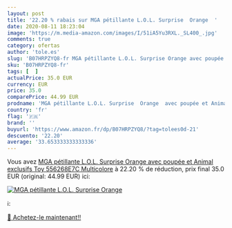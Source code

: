 ```yaml
---
layout: post
title: '22.20 % rabais sur MGA pétillante L.O.L. Surprise  Orange  '
date: 2020-08-11 18:23:04
image: 'https://m.media-amazon.com/images/I/51iA5Yu3RXL._SL400_.jpg'
comments: true
category: ofertas
author: 'tole.es'
slug: 'B07HRPZYQ8-fr MGA pétillante L.O.L. Surprise Orange avec poupée et...'
sku: 'B07HRPZYQ8-fr'
tags: [  ]
actualPrice: 35.0 EUR
currency: EUR
price: 35.0
comparePrice: 44.99 EUR
prodname: 'MGA pétillante L.O.L. Surprise  Orange  avec poupée et Animal exclusifs Toy  556268E7C  Multicolore'
country: 'fr'
flag: '🇫🇷'
brand: ''
buyurl: 'https://www.amazon.fr/dp/B07HRPZYQ8/?tag=tolees0d-21'
descuento: '22.20'
average: '33.653333333333336'
---
```


Vous avez [MGA pétillante L.O.L. Surprise  Orange  avec poupée et Animal exclusifs Toy  556268E7C  Multicolore](https://www.amazon.fr/dp/B07HRPZYQ8/?tag=tolees0d-21)  à  22.20 % de réduction, prix final  35.0 EUR (original: 44.99 EUR) ici:

[![MGA pétillante L.O.L. Surprise  Orange  ](https://m.media-amazon.com/images/I/51iA5Yu3RXL._SL400_.jpg)](https://www.amazon.fr/dp/B07HRPZYQ8/?tag=tolees0d-21)

ℹ️:


[🛒 Achetez-le maintenant!!](https://www.amazon.fr/dp/B07HRPZYQ8/?tag=tolees0d-21)

